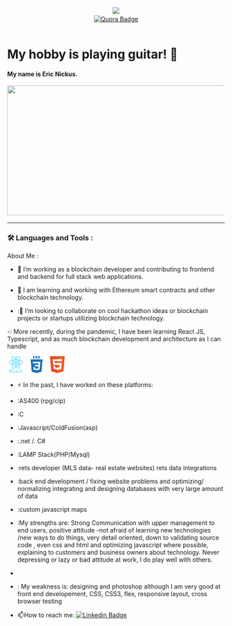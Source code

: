 

<!--
**ericnickus/ericnickus** is a ✨ _special_ ✨ repository because its `README.md` (this file) appears on your GitHub profile.

Here are some ideas to get you started:

- 🔭 I’m currently working on ...
- 🌱 I’m currently learning ...
- 👯 I’m looking to collaborate on ...
- 🤔 I’m looking for help with ...
- 💬 Ask me about ...
- 📫 How to reach me: ...
- 😄 Pronouns: ...
- ⚡ Fun fact: ...
-->
<div id="header" align="center">
  <img src="https://media.giphy.com/media/7yZNVRWspaVCE/giphy.gif" width="300"/>


<div id="badges">
  <a href="https://www.quora.com/profile/Eric-Nickus">
    <img src="https://img.shields.io/badge/Quora-red?style=for-the-badge&logo=quora&logoColor=white" alt="Quora Badge"/>
  </a>
</div>

<img src="https://komarev.com/ghpvc/?username=ericnickus&style=flat-square&color=blue" alt=""/>
</div>
<h1>My hobby is playing guitar! 👋</h1>
<h4>My name is Eric Nickus.</h4>
<div align="center">
  <img src="https://media.giphy.com/media/pPr6b7vYj1en4ywCiT/giphy.gif" width="600" height="300"/>
</div>

---

### :hammer_and_wrench: Languages and Tools :

About Me :
- :telescope: I’m working as a blockchain developer and contributing to frontend and backend for full stack web applications.

- :seedling: I am learning and working with Ethereum smart contracts and other blockchain technology.

- :👯 I’m looking to collaborate on cool hackathon ideas or blockchain projects or startups utilizing blockchain technology.

-: More recently, during the pandemic, I have been learning React JS, Typescript, and as much blockchain development and architecture as I can handle


<div>
  <img src="https://github.com/devicons/devicon/blob/master/icons/react/react-original-wordmark.svg" title="React" alt="React" width="40" height="40"/>&nbsp;
  <img src="https://github.com/devicons/devicon/blob/master/icons/css3/css3-plain-wordmark.svg"  title="CSS3" alt="CSS" width="40" height="40"/>&nbsp;
  <img src="https://github.com/devicons/devicon/blob/master/icons/html5/html5-original.svg" title="HTML5" alt="HTML" width="40" height="40"/>&nbsp;
</div>

- :zap: In the past, I have worked on these platforms:
- :AS400 (rpg/clp)
- :C
- :Javascript/ColdFusion(asp)
- :.net /. C#
- :LAMP Stack(PHP/Mysql)
- :rets developer (MLS data- real estate websites) rets data integrations
- :back end development / fixing website problems and optimizing/ normalizing integrating and designing databases with very large amount of data
- :custom javascript maps



- :My strengths are: Strong Communication with upper management to end users, positive attitude -not afraid of learning new technologies  /new ways to do things, very detail oriented, down to validating source code , even css and html and optimizing javascript where possible, explaining to customers and business owners about technology.   Never depressing or lazy or bad attitude at work, I do play well with others. 
- 
- : My weakness is: designing and photoshop although I am very good at front end developement, CSS, CSS3, flex, responsive layout, cross browser testing


- :mailbox:How to reach me: [![Linkedin Badge](https://img.shields.io/badge/-kakbar-blue?style=flat&logo=Linkedin&logoColor=white)](your-linkedin-url)
